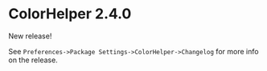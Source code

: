 # ColorHelper 2.4.0

New release!

See `Preferences->Package Settings->ColorHelper->Changelog` for more info on 
the release.
